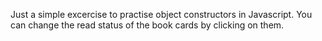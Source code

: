 Just a simple excercise to practise object constructors in Javascript. You can change the read status of the book cards by clicking on them.
